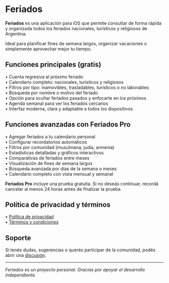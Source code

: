 # Feriados

**Feriados** es una aplicación para iOS que permite consultar de forma rápida y organizada todos los feriados nacionales, turísticos y religiosos de Argentina.

Ideal para planificar fines de semana largos, organizar vacaciones o simplemente aprovechar mejor tu tiempo.

## Funciones principales (gratis)

• Cuenta regresiva al próximo feriado  
• Calendario completo: nacionales, turísticos y religiosos  
• Filtros por tipo: inamovibles, trasladables, turísticos o no laborables  
• Búsqueda por nombre o motivo del feriado  
• Opción para ocultar feriados pasados y enfocarte en los próximos  
• Agenda semanal para ver los feriados cercanos  
• Interfaz moderna, clara y adaptable a todos los dispositivos

## Funciones avanzadas con Feriados Pro

• Agregar feriados a tu calendario personal  
• Configurar recordatorios automáticos  
• Filtros por comunidad (musulmana, judía, armenia)  
• Estadísticas detalladas y gráficos interactivos  
• Comparativas de feriados entre meses  
• Visualización de fines de semana largos  
• Búsqueda avanzada por días de la semana o meses  
• Calendario completo con vista mensual y semanal

**Feriados Pro** incluye una prueba gratuita. Si no deseás continuar, recordá cancelar al menos 24 horas antes de finalizar la prueba.

## Política de privacidad y términos

• [Política de privacidad](https://github.com/lucasditomase/Feriados/blob/main/politica-de-privacidad.md)  
• [Términos y condiciones](https://github.com/lucasditomase/Feriados/blob/main/terminos-y-condiciones.md)

## Soporte

Si tenés dudas, sugerencias o querés participar de la comunidad, podés abrir una [discusión](https://github.com/lucasditomase/Feriados/discussions).

---

*Feriados es un proyecto personal. Gracias por apoyar el desarrollo independiente.*
